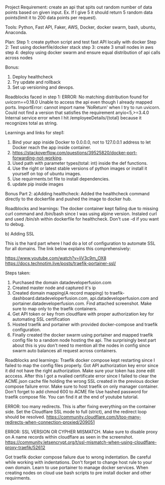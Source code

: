 Project Requirement: create an api that spits out random number of data points based on given input. Ex. If I give 5 it should return 5 random data points(limit it to 200 data points per request).

Tools: Python, Fast API, Faker, AWS, Docker, docker swarm, bash, ubuntu, Anaconda.
 
Plan: 
  Step 1: create python script and test fast API locally with docker
  Step 2: Test using dockerfile/docker stack
  step 3: create 3 small nodes in aws
  step 4: deploy using docker swarm and ensure equal distribution of api calls across nodes

Bonus: 
  1. Deploy healthcheck
  2. Try update and rollback
  3. Set up versioning and devops.

Roadblocks faced in step 1:
ERROR: No matching distribution found for uvicorn==0.18.0
Unable to access the api even though I already mapped ports.
ImportError: cannot import name 'NoReturn' when I try to run uvicorn.
Could not find a version that satisfies the requirement anyio<5,>=3.4.0
Internal service error when I hit /employeeDetails/{total} because it recognizes total as string. 

Learnings and links for step1:
1. Bind your app inside Docker to 0.0.0.0, not to 127.0.0.1 address to let Docker reach the app inside container.
2. https://stackoverflow.com/questions/39525820/docker-port-forwarding-not-working.
3. Used path with parameter types(total: int) inside the def functions.
4. Use the right or latest stable versions of python images or install it yourself on top of ubuntu images.
5. Use requirments.txt file to install dependencies.
6. update pip inside images

Bonus Part 2:
a)Adding healthcheck:
Added the healthcheck command directly to the dockerfile and pushed the image to docker hub.

Roadblocks and learnings:
The docker container kept failing due to missing curl command and /bin/bash since I was using alpine version.
Instaled curl and used /bin/sh within dockerfile for healthcheck.
Don't use -d if you want to debug.

b) Adding SSL

This is the hard part where I had do a lot of configuration to automate SSL for all domains. The link below explains this comprehensively:

https://www.youtube.com/watch?v=liV3c9m_OX8
https://docs.technotim.live/posts/traefik-portainer-ssl/

Steps taken:
1. Purchased the domain datadeveloperfusion.com
2. Created master node and captured it's ip
3. Created domain mapping(A record mapping) to traefik-dashboard.datadeveloperfusion.com, api.datadeveloperfusion.com and portainer.datadeveloperfusion.com. Find attached screenshot. Make sure to map only to the traefik containers.
4. Get API token or key from cloudflare with proper authorization key for automating SSL certification
5. Hosted traefik and portainer with provided docker-compose and traefik configuration.
6. Finally created the docker swarm using portainer and mapped traefik config file to a random node hosting the api. The surprisingly best part about this is you don't need to mention all the nodes in config since swarm auto balances all request across containers.

Roadblocks and learnings:
Traefik docker compose kept restarting since I failed to map the config files properly.
Got API authorization key error since it did not have the right authorization. Make sure your token has zone edit acccess.
After this I got a nvalied certificate error since I failed to clear the ACME.json cache file holding the wrong SSL created in the previous docker compose failure error.
Make sure to host traefik on only manager container.
Don't forget to add chmod 600 to ACME file
Use hashed password for traefik compose file. You can find it at the end of youtube tutorial.

ERROR: too many redirects.
This is after fixing everything on the container side. Set the Cloudflare SSL mode to full (strict), and the redirect loop should be resolved.
https://community.cloudflare.com/t/too-many-redirects-when-connection-proxied/209051

ERROR: SSL VERSION OR CYPHER MISMATCH. Make sure to disable proxy on A name records within cloudflare as seen in the screenshot.
https://community.letsencrypt.org/t/ssl-mismatch-when-using-cloudflare-proxy-traefik/52612

Got traefik docker compose failure due to wrong indentation. Be careful while working with indentations.
Don't forget to change host rule to your own domain.
Learn to use portainer to manage docker services.
When creating nodes on cloud use bash scripts to pre install docker and other requirments.